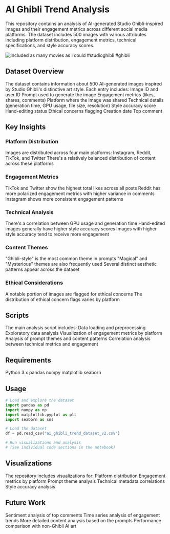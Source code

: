 # AI Ghibli Trend Analysis

This repository contains an analysis of AI-generated Studio Ghibli-inspired images and their engagement metrics across different social media platforms. The dataset includes 500 images with various attributes including platform distribution, engagement metrics, technical specifications, and style accuracy scores.

![Included as many movies as I could #studioghibli #ghibli](https://github.com/user-attachments/assets/a125eadf-22c9-4296-84bb-216eac25ddb0)


## Dataset Overview

The dataset contains information about 500 AI-generated images inspired by Studio Ghibli's distinctive art style. 
Each entry includes:
 Image ID and user ID
Prompt used to generate the image
Engagement metrics (likes, shares, comments)
Platform where the image was shared
Technical details (generation time, GPU usage, file size, resolution)
Style accuracy score
 Hand-editing status
 Ethical concerns flagging
Creation date
Top comment

## Key Insights

### Platform Distribution
 Images are distributed across four main platforms: Instagram, Reddit, TikTok, and Twitter
 There's a relatively balanced distribution of content across these platforms

### Engagement Metrics
 TikTok and Twitter show the highest total likes across all posts
 Reddit has more polarized engagement metrics with higher variance in comments
 Instagram shows more consistent engagement patterns

### Technical Analysis
 There's a correlation between GPU usage and generation time
 Hand-edited images generally have higher style accuracy scores
 Images with higher style accuracy tend to receive more engagement

### Content Themes
 "Ghibli-style" is the most common theme in prompts
 "Magical" and "Mysterious" themes are also frequently used
 Several distinct aesthetic patterns appear across the dataset

### Ethical Considerations
 A notable portion of images are flagged for ethical concerns
 The distribution of ethical concern flags varies by platform

## Scripts

The main analysis script includes:
 Data loading and preprocessing
 Exploratory data analysis
 Visualization of engagement metrics by platform
 Analysis of prompt themes and content patterns
 Correlation analysis between technical metrics and engagement

## Requirements

 Python 3.x
 pandas
 numpy
 matplotlib
 seaborn

## Usage

```python
# Load and explore the dataset
import pandas as pd
import numpy as np
import matplotlib.pyplot as plt
import seaborn as sns

# Load the dataset
df = pd.read_csv("ai_ghibli_trend_dataset_v2.csv")

# Run visualizations and analysis
# (See individual code sections in the notebook)
```

## Visualizations

The repository includes visualizations for:
 Platform distribution
 Engagement metrics by platform
 Prompt theme analysis
 Technical metadata correlations
 Style accuracy analysis

## Future Work

 Sentiment analysis of top comments
 Time series analysis of engagement trends
 More detailed content analysis based on the prompts
 Performance comparison with non-Ghibli AI art
